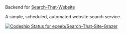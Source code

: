 Backend for [Search-That-Website](https://search-that-site.herokuapp.com)


A simple, scheduled, automated website search service.


[ ![Codeship Status for eceeb/Search-That-Site-Grazer](https://codeship.com/projects/739e10b0-4f1d-0133-c6ca-6e0717824420/status?branch=master)](https://codeship.com/projects/107143)
